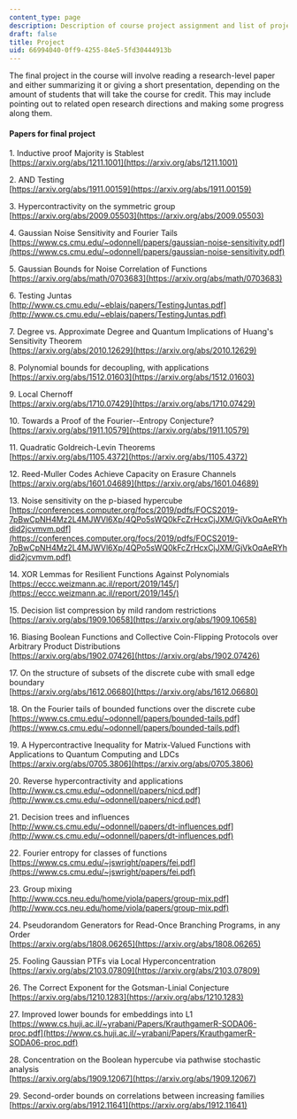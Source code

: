 ```yaml
---
content_type: page
description: Description of course project assignment and list of project topics
draft: false
title: Project
uid: 66994040-0ff9-4255-84e5-5fd30444913b
---
```

The final project in the course will involve reading a research-level paper and either summarizing it or giving a short presentation, depending on the amount of students that will take the course for credit. This may include pointing out to related open research directions and making some progress along them.

#### Papers for final project

  
1\. Inductive proof Majority is Stablest   
[https://arxiv.org/abs/1211.1001](https://arxiv.org/abs/1211.1001)

2\. AND Testing    
[https://arxiv.org/abs/1911.00159](https://arxiv.org/abs/1911.00159)

3\. Hypercontractivity on the symmetric group   
[https://arxiv.org/abs/2009.05503](https://arxiv.org/abs/2009.05503)

4\. Gaussian Noise Sensitivity and Fourier Tails   
[https://www.cs.cmu.edu/~odonnell/papers/gaussian-noise-sensitivity.pdf](https://www.cs.cmu.edu/~odonnell/papers/gaussian-noise-sensitivity.pdf)

5\. Gaussian Bounds for Noise Correlation of Functions   
[https://arxiv.org/abs/math/0703683](https://arxiv.org/abs/math/0703683)

6\. Testing Juntas   
[http://www.cs.cmu.edu/~eblais/papers/TestingJuntas.pdf](http://www.cs.cmu.edu/~eblais/papers/TestingJuntas.pdf)

7\. Degree vs. Approximate Degree and Quantum Implications of Huang's Sensitivity Theorem   
[https://arxiv.org/abs/2010.12629](https://arxiv.org/abs/2010.12629)

8\. Polynomial bounds for decoupling, with applications   
[https://arxiv.org/abs/1512.01603](https://arxiv.org/abs/1512.01603)

9\. Local Chernoff    
[https://arxiv.org/abs/1710.07429](https://arxiv.org/abs/1710.07429)

10\. Towards a Proof of the Fourier--Entropy Conjecture?   
[https://arxiv.org/abs/1911.10579](https://arxiv.org/abs/1911.10579)

11\. Quadratic Goldreich-Levin Theorems   
[https://arxiv.org/abs/1105.4372](https://arxiv.org/abs/1105.4372)

12\. Reed-Muller Codes Achieve Capacity on Erasure Channels   
[https://arxiv.org/abs/1601.04689](https://arxiv.org/abs/1601.04689)

13\. Noise sensitivity on the p-biased hypercube   
[https://conferences.computer.org/focs/2019/pdfs/FOCS2019-7pBwCpNH4Mz2L4MJWVl6Xp/4QPo5sWQ0kFcZrHcxCjJXM/GjVkOqAeRYhdid2jcvmvm.pdf](https://conferences.computer.org/focs/2019/pdfs/FOCS2019-7pBwCpNH4Mz2L4MJWVl6Xp/4QPo5sWQ0kFcZrHcxCjJXM/GjVkOqAeRYhdid2jcvmvm.pdf)

14\. XOR Lemmas for Resilient Functions Against Polynomials   
[https://eccc.weizmann.ac.il/report/2019/145/](https://eccc.weizmann.ac.il/report/2019/145/)

15\. Decision list compression by mild random restrictions   
[https://arxiv.org/abs/1909.10658](https://arxiv.org/abs/1909.10658)

16\. Biasing Boolean Functions and Collective Coin-Flipping Protocols over Arbitrary Product Distributions   
[https://arxiv.org/abs/1902.07426](https://arxiv.org/abs/1902.07426)

17\. On the structure of subsets of the discrete cube with small edge boundary   
[https://arxiv.org/abs/1612.06680](https://arxiv.org/abs/1612.06680)

18\. On the Fourier tails of bounded functions over the discrete cube   
[https://www.cs.cmu.edu/~odonnell/papers/bounded-tails.pdf](https://www.cs.cmu.edu/~odonnell/papers/bounded-tails.pdf)

19\. A Hypercontractive Inequality for Matrix-Valued Functions with Applications to Quantum Computing and LDCs   
[https://arxiv.org/abs/0705.3806](https://arxiv.org/abs/0705.3806)

20\. Reverse hypercontractivity and applications   
[http://www.cs.cmu.edu/~odonnell/papers/nicd.pdf](http://www.cs.cmu.edu/~odonnell/papers/nicd.pdf)

21\. Decision trees and influences    
[http://www.cs.cmu.edu/~odonnell/papers/dt-influences.pdf](http://www.cs.cmu.edu/~odonnell/papers/dt-influences.pdf)

22\. Fourier entropy for classes of functions    
[https://www.cs.cmu.edu/~jswright/papers/fei.pdf](https://www.cs.cmu.edu/~jswright/papers/fei.pdf)

23\. Group mixing   
[http://www.ccs.neu.edu/home/viola/papers/group-mix.pdf](http://www.ccs.neu.edu/home/viola/papers/group-mix.pdf)

24\. Pseudorandom Generators for Read-Once Branching Programs, in any Order   
[https://arxiv.org/abs/1808.06265](https://arxiv.org/abs/1808.06265)

25\. Fooling Gaussian PTFs via Local Hyperconcentration   
[https://arxiv.org/abs/2103.07809](https://arxiv.org/abs/2103.07809)

26\. The Correct Exponent for the Gotsman-Linial Conjecture   
[https://arxiv.org/abs/1210.1283](https://arxiv.org/abs/1210.1283)

27\. Improved lower bounds for embeddings into L1   
[https://www.cs.huji.ac.il/~yrabani/Papers/KrauthgamerR-SODA06-proc.pdf](https://www.cs.huji.ac.il/~yrabani/Papers/KrauthgamerR-SODA06-proc.pdf)

28\. Concentration on the Boolean hypercube via pathwise stochastic analysis   
[https://arxiv.org/abs/1909.12067](https://arxiv.org/abs/1909.12067)

29\. Second-order bounds on correlations between increasing families   
[https://arxiv.org/abs/1912.11641](https://arxiv.org/abs/1912.11641)